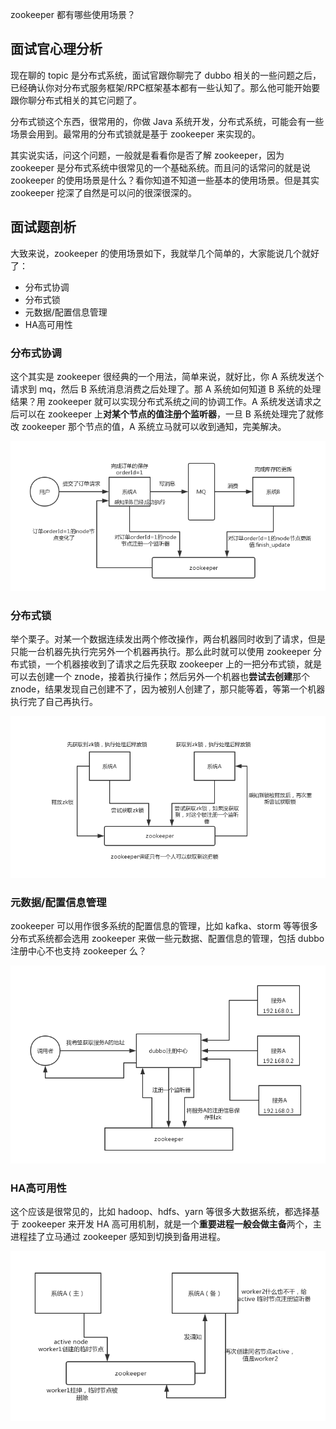 zookeeper 都有哪些使用场景？

## [](https://github.com/doocs/advanced-java/blob/master/docs/distributed-system/zookeeper-application-scenarios.md#%E9%9D%A2%E8%AF%95%E5%AE%98%E5%BF%83%E7%90%86%E5%88%86%E6%9E%90)面试官心理分析

现在聊的 topic 是分布式系统，面试官跟你聊完了 dubbo 相关的一些问题之后，已经确认你对分布式服务框架/RPC框架基本都有一些认知了。那么他可能开始要跟你聊分布式相关的其它问题了。

分布式锁这个东西，很常用的，你做 Java 系统开发，分布式系统，可能会有一些场景会用到。最常用的分布式锁就是基于 zookeeper 来实现的。

其实说实话，问这个问题，一般就是看看你是否了解 zookeeper，因为 zookeeper 是分布式系统中很常见的一个基础系统。而且问的话常问的就是说 zookeeper 的使用场景是什么？看你知道不知道一些基本的使用场景。但是其实 zookeeper 挖深了自然是可以问的很深很深的。

## [](https://github.com/doocs/advanced-java/blob/master/docs/distributed-system/zookeeper-application-scenarios.md#%E9%9D%A2%E8%AF%95%E9%A2%98%E5%89%96%E6%9E%90)面试题剖析

大致来说，zookeeper 的使用场景如下，我就举几个简单的，大家能说几个就好了：

*   分布式协调
*   分布式锁
*   元数据/配置信息管理
*   HA高可用性

### [](https://github.com/doocs/advanced-java/blob/master/docs/distributed-system/zookeeper-application-scenarios.md#%E5%88%86%E5%B8%83%E5%BC%8F%E5%8D%8F%E8%B0%83)分布式协调

这个其实是 zookeeper 很经典的一个用法，简单来说，就好比，你 A 系统发送个请求到 mq，然后 B 系统消息消费之后处理了。那 A 系统如何知道 B 系统的处理结果？用 zookeeper 就可以实现分布式系统之间的协调工作。A 系统发送请求之后可以在 zookeeper 上**对某个节点的值注册个监听器**，一旦 B 系统处理完了就修改 zookeeper 那个节点的值，A 系统立马就可以收到通知，完美解决。

[![zookeeper-distributed-coordination](https://github.com/doocs/advanced-java/raw/master/images/zookeeper-distributed-coordination.png)](https://github.com/doocs/advanced-java/blob/master/images/zookeeper-distributed-coordination.png)

### [](https://github.com/doocs/advanced-java/blob/master/docs/distributed-system/zookeeper-application-scenarios.md#%E5%88%86%E5%B8%83%E5%BC%8F%E9%94%81)分布式锁

举个栗子。对某一个数据连续发出两个修改操作，两台机器同时收到了请求，但是只能一台机器先执行完另外一个机器再执行。那么此时就可以使用 zookeeper 分布式锁，一个机器接收到了请求之后先获取 zookeeper 上的一把分布式锁，就是可以去创建一个 znode，接着执行操作；然后另外一个机器也**尝试去创建**那个 znode，结果发现自己创建不了，因为被别人创建了，那只能等着，等第一个机器执行完了自己再执行。

[![zookeeper-distributed-lock-demo](https://github.com/doocs/advanced-java/raw/master/images/zookeeper-distributed-lock-demo.png)](https://github.com/doocs/advanced-java/blob/master/images/zookeeper-distributed-lock-demo.png)

### [](https://github.com/doocs/advanced-java/blob/master/docs/distributed-system/zookeeper-application-scenarios.md#%E5%85%83%E6%95%B0%E6%8D%AE%E9%85%8D%E7%BD%AE%E4%BF%A1%E6%81%AF%E7%AE%A1%E7%90%86)元数据/配置信息管理

zookeeper 可以用作很多系统的配置信息的管理，比如 kafka、storm 等等很多分布式系统都会选用 zookeeper 来做一些元数据、配置信息的管理，包括 dubbo 注册中心不也支持 zookeeper 么？

[![zookeeper-meta-data-manage](https://github.com/doocs/advanced-java/raw/master/images/zookeeper-meta-data-manage.png)](https://github.com/doocs/advanced-java/blob/master/images/zookeeper-meta-data-manage.png)

### [](https://github.com/doocs/advanced-java/blob/master/docs/distributed-system/zookeeper-application-scenarios.md#ha%E9%AB%98%E5%8F%AF%E7%94%A8%E6%80%A7)HA高可用性

这个应该是很常见的，比如 hadoop、hdfs、yarn 等很多大数据系统，都选择基于 zookeeper 来开发 HA 高可用机制，就是一个**重要进程一般会做主备**两个，主进程挂了立马通过 zookeeper 感知到切换到备用进程。

[![zookeeper-active-standby](https://github.com/doocs/advanced-java/raw/master/images/zookeeper-active-standby.png)](https://github.com/doocs/advanced-java/blob/master/images/zookeeper-active-standby.png)